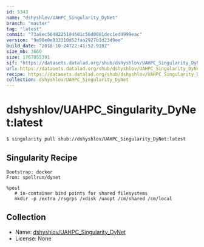 ```yaml
---
id: 5343
name: "dshyshlov/UAHPC_Singularity_DyNet"
branch: "master"
tag: "latest"
commit: "73a8ec5648225104601c56d0081dec1ed4999eac"
version: "9e90e0e933310d52faa2927b1d23d9ee"
build_date: "2018-10-24T22:41:52.918Z"
size_mb: 3660
size: 1767055391
sif: "https://datasets.datalad.org/shub/dshyshlov/UAHPC_Singularity_DyNet/latest/2018-10-24-73a8ec56-9e90e0e9/9e90e0e933310d52faa2927b1d23d9ee.simg"
url: https://datasets.datalad.org/shub/dshyshlov/UAHPC_Singularity_DyNet/latest/2018-10-24-73a8ec56-9e90e0e9/
recipe: https://datasets.datalad.org/shub/dshyshlov/UAHPC_Singularity_DyNet/latest/2018-10-24-73a8ec56-9e90e0e9/Singularity
collection: dshyshlov/UAHPC_Singularity_DyNet
---
```


# dshyshlov/UAHPC_Singularity_DyNet:latest

```bash
$ singularity pull shub://dshyshlov/UAHPC_Singularity_DyNet:latest
```

## Singularity Recipe

```singularity
Bootstrap: docker
From: spellrun/dynet

%post
   # in-container bind points for shared filesystems
   mkdir -p /extra /rsgrps /xdisk /uaopt /cm/shared /cm/local
```

## Collection

 - Name: [dshyshlov/UAHPC_Singularity_DyNet](https://github.com/dshyshlov/UAHPC_Singularity_DyNet)
 - License: None

